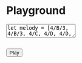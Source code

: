 
# Playground

<div class="playground form-group">
<textarea class="playground form-control is-search">
let melody = [4/B/3, 4/B/3, 4/C, 4/D, 4/D, 4/C, 4/B/3, 4/A/3, 4/G/3, 4/G/3, 4/A/3, 4/B/3, 4/B/3, 8/B/3, 8/A/3, 2/A/3, 4/B/3, 4/B/3, 4/C, 4/D, 4/D, 4/C, 4/B/3, 4/A/3]
in
let bass = [ (1/G/2 | 1/B/2 | 1/D/3), (1/F#/2 | 1/C/3 | 1/E/3), (1/G/2 | 1/B/2 | 1/D/3), (2/G/2 | 2/B/2 | 2/D/3), (2/F#/2 | 2/C/3 | 2/E/3), (1/G/2 | 1/B/2 | 1/D/3), (1/F#/2 | 1/C/3 | 1/E/3) ] 
in
melody | bass
</textarea>
<!-- This is a hack, please look the other way ;) -->
<hr style="visibility: hidden">
<button id="playground-play" class="btn btn-secondary btn-lg">Play</button>
<p id="error-messages"></p>
